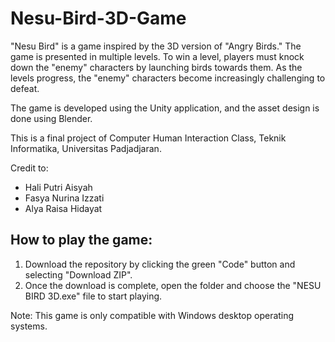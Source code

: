 # Nesu-Bird-3D-Game
"Nesu Bird" is a game inspired by the 3D version of "Angry Birds." The game is presented in multiple levels. To win a level, players must knock down the "enemy" characters by launching birds towards them. As the levels progress, the "enemy" characters become increasingly challenging to defeat.

The game is developed using the Unity application, and the asset design is done using Blender.

This is a final project of Computer Human Interaction Class, Teknik Informatika, Universitas Padjadjaran.

Credit to:
- Hali Putri Aisyah
- Fasya Nurina Izzati
- Alya Raisa Hidayat

## How to play the game:
1) Download the repository by clicking the green "Code" button and selecting "Download ZIP".
2) Once the download is complete, open the folder and choose the "NESU BIRD 3D.exe" file to start playing.
 
Note: This game is only compatible with Windows desktop operating systems.
